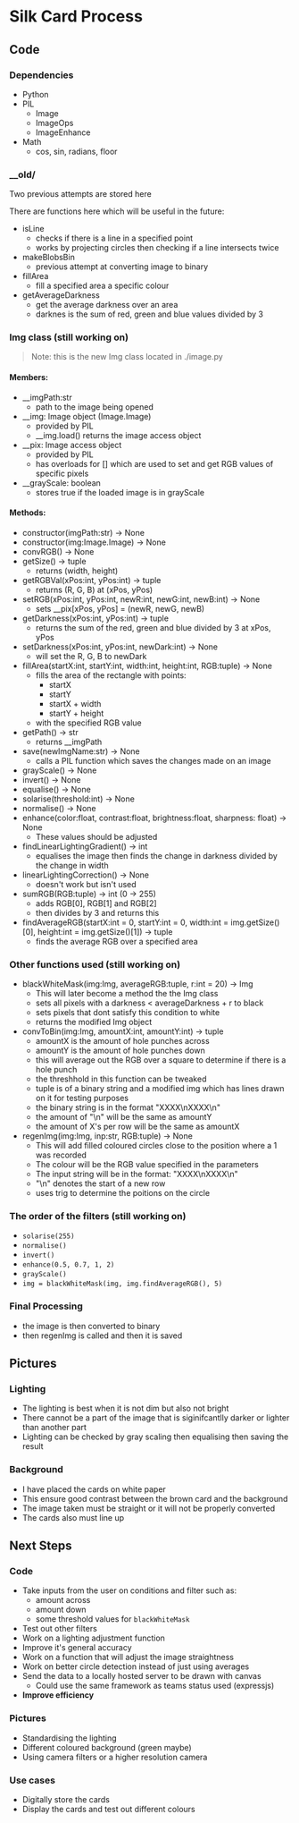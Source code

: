 # Silk Card Process
## Code

### Dependencies
- Python
- PIL
  - Image
  - ImageOps
  - ImageEnhance
- Math
  - cos, sin, radians, floor

### __old/
Two previous attempts are stored here

There are functions here which will be useful in the future:
- isLine
  - checks if there is a line in a specified point
   - works by projecting circles then checking if a line intersects twice
- makeBlobsBin
   - previous attempt at converting image to binary
- fillArea
   - fill a specified area a specific colour
- getAverageDarkness
   - get the average darkness over an area
   - darknes is the sum of red, green and blue values divided by 3

### Img class (still working on)
> Note: this is the new Img class located in ./image.py

#### Members:
- __imgPath:str
  - path to the image being opened
- __img: Image object (Image.Image)
  - provided by PIL
  - __img.load() returns the image access object
- __pix: Image access object
  - provided by PIL
  - has overloads for [] which are used to set and get RGB values of specific pixels
- __grayScale: boolean
  - stores true if the loaded image is in grayScale

#### Methods:
- constructor(imgPath:str) -> None
- constructor(img:Image.Image) -> None
- convRGB() -> None
- getSize() -> tuple
  - returns (width, height)
- getRGBVal(xPos:int, yPos:int) -> tuple
  - returns (R, G, B) at (xPos, yPos)
- setRGB(xPos:int, yPos:int, newR:int, newG:int, newB:int) -> None
  - sets __pix[xPos, yPos] = (newR, newG, newB)
- getDarkness(xPos:int, yPos:int) -> tuple
  - returns the sum of the red, green and blue divided by 3 at xPos, yPos
- setDarkness(xPos:int, yPos:int, newDark:int) -> None
  - will set the R, G, B to newDark
- fillArea(startX:int, startY:int, width:int, height:int, RGB:tuple) -> None
  - fills the area of the rectangle with points:
    - startX
    - startY
    - startX + width
    - startY + height
  - with the specified RGB value
- getPath() -> str
  - returns __imgPath
- save(newImgName:str) -> None
  - calls a PIL function which saves the changes made on an image
- grayScale() -> None
- invert() -> None
- equalise() -> None
- solarise(threshold:int) -> None
- normalise() -> None
- enhance(color:float, contrast:float, brightness:float, sharpness: float) -> None
  - These values should be adjusted
- findLinearLightingGradient() -> int
  - equalises the image then finds the change in darkness divided by the change in width
- linearLightingCorrection() -> None
  - doesn't work but isn't used 
- sumRGB(RGB:tuple) -> int (0 -> 255)
  - adds RGB[0], RGB[1] and RGB[2]
  - then divides by 3 and returns this
- findAverageRGB(startX:int = 0, startY:int = 0, width:int = img.getSize()[0], height:int = img.getSize()[1]) -> tuple
  - finds the average RGB over a specified area

### Other functions used (still working on)
- blackWhiteMask(img:Img, averageRGB:tuple, r:int = 20) -> Img
  - This will later become a method the the Img class
  - sets all pixels with a darkness < averageDarkness + r to black
  - sets pixels that dont satisfy this condition to white
  - returns the modified Img object
- convToBin(img:Img, amountX:int, amountY:int) -> tuple
  - amountX is the amount of hole punches across
  - amountY is the amount of hole punches down
  - this will average out the RGB over a square to determine if there is a hole punch
  - the threshhold in this function can be tweaked
  - tuple is of a binary string and a modified img which has lines drawn on it for testing purposes
  - the binary string is in the format "XXXX\nXXXX\n"
  - the amount of "\n" will be the same as amountY
  - the amount of X's per row will be the same as amountX
- regenImg(img:Img, inp:str, RGB:tuple) -> None
  - This will add filled coloured circles close to the position where a 1 was recorded
  - The colour will be the RGB value specified in the parameters
  - The input string will be in the format: "XXXX\nXXXX\n"
  - "\n" denotes the start of a new row
  - uses trig to determine the poitions on the circle
 
### The order of the filters (still working on)
- `solarise(255)`
- `normalise()`
- `invert()`
- `enhance(0.5, 0.7, 1, 2)`
- `grayScale()`
- `img = blackWhiteMask(img, img.findAverageRGB(), 5)`

### Final Processing
- the image is then converted to binary
- then regenImg is called and then it is saved

## Pictures

### Lighting
- The lighting is best when it is not dim but also not bright
- There cannot be a part of the image that is siginifcantlly darker or lighter than another part
- Lighting can be checked by gray scaling then equalising then saving the result

### Background
- I have placed the cards on white paper
- This ensure good contrast between the brown card and the background
- The image taken must be straight or it will not be properly converted
- The cards also must line up

## Next Steps

### Code
- Take inputs from the user on conditions and filter such as:
  - amount across
  - amount down
  - some threshold values for `blackWhiteMask`
- Test out other filters
- Work on a lighting adjustment function
- Improve it's general accuracy
- Work on a function that will adjust the image straightness
- Work on better circle detection instead of just using averages
- Send the data to a locally hosted server to be drawn with canvas
  - Could use the same framework as teams status used (expressjs)
- **Improve efficiency**

### Pictures
- Standardising the lighting
- Different coloured background (green maybe)
- Using camera filters or a higher resolution camera

### Use cases
- Digitally store the cards
- Display the cards and test out different colours
